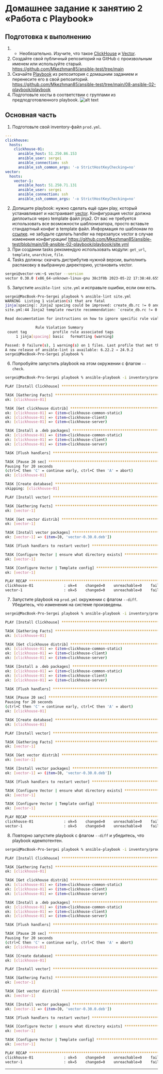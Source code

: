 # Домашнее задание к занятию 2 «Работа с Playbook»

## Подготовка к выполнению

1. * Необязательно. Изучите, что такое [ClickHouse](https://www.youtube.com/watch?v=fjTNS2zkeBs) и [Vector](https://www.youtube.com/watch?v=CgEhyffisLY).
2. Создайте свой публичный репозиторий на GitHub с произвольным именем или используйте старый.
https://github.com/Mkezhman85/ansible-test/tree/main
3. Скачайте [Playbook](./playbook/) из репозитория с домашним заданием и перенесите его в свой репозиторий.
https://github.com/Mkezhman85/ansible-test/tree/main/08-ansible-02-playbook/playbook
4. Подготовьте хосты в соответствии с группами из предподготовленного playbook.
![alt text](image.png)
## Основная часть

1. Подготовьте свой inventory-файл `prod.yml`.
```yml
---
clickhouse:
  hosts:
    clickhouse-01:
      ansible_host: 51.250.86.153
      ansible_user: sergei
      ansible_connection: ssh
      ansible_ssh_common_args: '-o StrictHostKeyChecking=no'
vector:
  hosts:
    vector-1:
      ansible_host: 51.250.71.131
      ansible_user: sergei
      ansible_connection: ssh
      ansible_ssh_common_args: '-o StrictHostKeyChecking=no'
```
2. Допишите playbook: нужно сделать ещё один play, который устанавливает и настраивает [vector](https://vector.dev). Конфигурация vector должна деплоиться через template файл jinja2. От вас не требуется использовать все возможности шаблонизатора, просто вставьте стандартный конфиг в template файл. Информация по шаблонам по [ссылке](https://www.dmosk.ru/instruktions.php?object=ansible-nginx-install). не забудьте сделать handler на перезапуск vector в случае изменения конфигурации!
https://github.com/Mkezhman85/ansible-test/blob/main/08-ansible-02-playbook/playbook/site.yml
3. При создании tasks рекомендую использовать модули: `get_url`, `template`, `unarchive`, `file`.
4. Tasks должны: скачать дистрибутив нужной версии, выполнить распаковку в выбранную директорию, установить vector.
```bash
sergei@vector-vm:~$ vector --version
vector 0.30.0 (x86_64-unknown-linux-gnu 38c3f0b 2023-05-22 17:38:48.655488673)
```
5. Запустите `ansible-lint site.yml` и исправьте ошибки, если они есть.
```bash
sergei@MacBook-Pro-Sergei playbook % ansible-lint site.yml 
WARNING  Listing 1 violation(s) that are fatal
jinja[spacing]: Jinja2 spacing could be improved: create_db.rc != 0 and create_db.rc !=82 -> create_db.rc != 0 and create_db.rc != 82 (warning)
site.yml:44 Jinja2 template rewrite recommendation: `create_db.rc != 0 and create_db.rc != 82`.

Read documentation for instructions on how to ignore specific rule violations.

              Rule Violation Summary               
 count tag            profile rule associated tags 
     1 jinja[spacing] basic   formatting (warning) 

Passed: 0 failure(s), 1 warning(s) on 1 files. Last profile that met the validation criteria was 'min'.
A new release of ansible-lint is available: 6.22.2 → 24.9.2
sergei@MacBook-Pro-Sergei playbook % 
```
6. Попробуйте запустить playbook на этом окружении с флагом `--check`.
```bash
sergei@MacBook-Pro-Sergei playbook % ansible-playbook -i inventory/prod.yml site.yml --check

PLAY [Install Clickhouse] ***********************************************************************************************************************************

TASK [Gathering Facts] **************************************************************************************************************************************
ok: [clickhouse-01]

TASK [Get clickhouse distrib] *******************************************************************************************************************************
ok: [clickhouse-01] => (item=clickhouse-common-static)
ok: [clickhouse-01] => (item=clickhouse-client)
ok: [clickhouse-01] => (item=clickhouse-server)

TASK [Install a .deb packages] ******************************************************************************************************************************
ok: [clickhouse-01] => (item=clickhouse-common-static)
ok: [clickhouse-01] => (item=clickhouse-client)
ok: [clickhouse-01] => (item=clickhouse-server)

TASK [Flush handlers] ***************************************************************************************************************************************

TASK [Pause 20 sec] *****************************************************************************************************************************************
Pausing for 20 seconds
(ctrl+C then 'C' = continue early, ctrl+C then 'A' = abort)
ok: [clickhouse-01]

TASK [Create database] **************************************************************************************************************************************
skipping: [clickhouse-01]

PLAY [Install vector] ***************************************************************************************************************************************

TASK [Gathering Facts] **************************************************************************************************************************************
ok: [vector-1]

TASK [Get vector distrib] ***********************************************************************************************************************************
ok: [vector-1]

TASK [Install vector packages] ******************************************************************************************************************************
ok: [vector-1] => (item=[0, 'vector-0.30.0.deb'])

TASK [Flush handlers to restart vector] *********************************************************************************************************************

TASK [Configure Vector | ensure what directory exists] ******************************************************************************************************
ok: [vector-1]

TASK [Configure Vector | Template config] *******************************************************************************************************************
ok: [vector-1]

PLAY RECAP **************************************************************************************************************************************************
clickhouse-01              : ok=4    changed=0    unreachable=0    failed=0    skipped=1    rescued=0    ignored=0   
vector-1                   : ok=5    changed=0    unreachable=0    failed=0    skipped=0    rescued=0    ignored=0  
```
7. Запустите playbook на `prod.yml` окружении с флагом `--diff`. Убедитесь, что изменения на системе произведены.
```bash
sergei@MacBook-Pro-Sergei playbook % ansible-playbook -i inventory/prod.yml site.yml --diff 

PLAY [Install Clickhouse] ***********************************************************************************************************************************

TASK [Gathering Facts] **************************************************************************************************************************************
ok: [clickhouse-01]

TASK [Get clickhouse distrib] *******************************************************************************************************************************
ok: [clickhouse-01] => (item=clickhouse-common-static)
ok: [clickhouse-01] => (item=clickhouse-client)
ok: [clickhouse-01] => (item=clickhouse-server)

TASK [Install a .deb packages] ******************************************************************************************************************************
ok: [clickhouse-01] => (item=clickhouse-common-static)
ok: [clickhouse-01] => (item=clickhouse-client)
ok: [clickhouse-01] => (item=clickhouse-server)

TASK [Flush handlers] ***************************************************************************************************************************************

TASK [Pause 20 sec] *****************************************************************************************************************************************
Pausing for 20 seconds
(ctrl+C then 'C' = continue early, ctrl+C then 'A' = abort)
ok: [clickhouse-01]

TASK [Create database] **************************************************************************************************************************************
ok: [clickhouse-01]

PLAY [Install vector] ***************************************************************************************************************************************

TASK [Gathering Facts] **************************************************************************************************************************************
ok: [vector-1]

TASK [Get vector distrib] ***********************************************************************************************************************************
ok: [vector-1]

TASK [Install vector packages] ******************************************************************************************************************************
ok: [vector-1] => (item=[0, 'vector-0.30.0.deb'])

TASK [Flush handlers to restart vector] *********************************************************************************************************************

TASK [Configure Vector | ensure what directory exists] ******************************************************************************************************
ok: [vector-1]

TASK [Configure Vector | Template config] *******************************************************************************************************************
ok: [vector-1]

PLAY RECAP **************************************************************************************************************************************************
clickhouse-01              : ok=5    changed=0    unreachable=0    failed=0    skipped=0    rescued=0    ignored=0   
vector-1                   : ok=5    changed=0    unreachable=0    failed=0    skipped=0    rescued=0    ignored=0   
```
8. Повторно запустите playbook с флагом `--diff` и убедитесь, что playbook идемпотентен.
```bash
sergei@MacBook-Pro-Sergei playbook % ansible-playbook -i inventory/prod.yml site.yml --diff

PLAY [Install Clickhouse] ***********************************************************************************************************************************

TASK [Gathering Facts] **************************************************************************************************************************************
ok: [clickhouse-01]

TASK [Get clickhouse distrib] *******************************************************************************************************************************
ok: [clickhouse-01] => (item=clickhouse-common-static)
ok: [clickhouse-01] => (item=clickhouse-client)
ok: [clickhouse-01] => (item=clickhouse-server)

TASK [Install a .deb packages] ******************************************************************************************************************************
ok: [clickhouse-01] => (item=clickhouse-common-static)
ok: [clickhouse-01] => (item=clickhouse-client)
ok: [clickhouse-01] => (item=clickhouse-server)

TASK [Flush handlers] ***************************************************************************************************************************************

TASK [Pause 20 sec] *****************************************************************************************************************************************
Pausing for 20 seconds
(ctrl+C then 'C' = continue early, ctrl+C then 'A' = abort)
ok: [clickhouse-01]

TASK [Create database] **************************************************************************************************************************************
ok: [clickhouse-01]

PLAY [Install vector] ***************************************************************************************************************************************

TASK [Gathering Facts] **************************************************************************************************************************************
ok: [vector-1]

TASK [Get vector distrib] ***********************************************************************************************************************************
ok: [vector-1]

TASK [Install vector packages] ******************************************************************************************************************************
ok: [vector-1] => (item=[0, 'vector-0.30.0.deb'])

TASK [Flush handlers to restart vector] *********************************************************************************************************************

TASK [Configure Vector | ensure what directory exists] ******************************************************************************************************
ok: [vector-1]

TASK [Configure Vector | Template config] *******************************************************************************************************************
ok: [vector-1]

PLAY RECAP **************************************************************************************************************************************************
clickhouse-01              : ok=5    changed=0    unreachable=0    failed=0    skipped=0    rescued=0    ignored=0   
vector-1                   : ok=5    changed=0    unreachable=0    failed=0    skipped=0    rescued=0    ignored=0   
```
---
